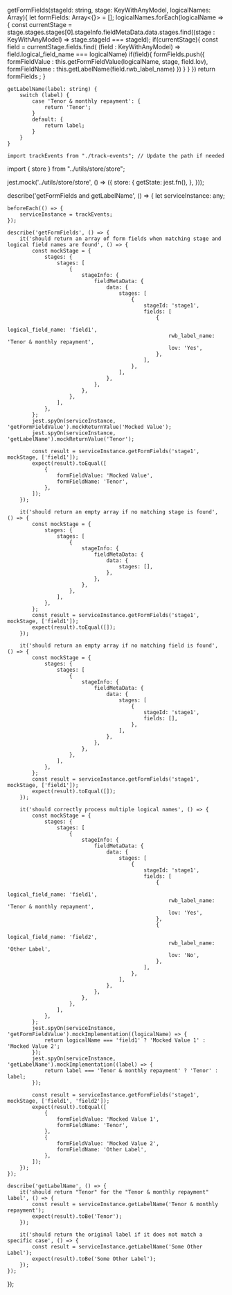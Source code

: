  getFormFields(stageId: string, stage: KeyWithAnyModel, logicalNames: Array<string>){
        let formFields: Array<{}> = [];
        logicalNames.forEach(logicalName => {
            const currentStage = stage.stages.stages[0].stageInfo.fieldMetaData.data.stages.find((stage : KeyWithAnyModel) => stage.stageId === stageId);
            if(currentStage){
               const field = currentStage.fields.find( (field : KeyWithAnyModel) => field.logical_field_name === logicalName)
                if(field){
                    formFields.push({
                        formFieldValue : this.getFormFieldValue(logicalName, stage, field.lov),
                        formFieldName : this.getLabelName(field.rwb_label_name)
                    })
                }
            }
        })
        return formFields ;
    }
 
    getLabelName(label: string) {
        switch (label) {
            case 'Tenor & monthly repayment': {
                return 'Tenor';
            }
            default: {
                return label;
            }
        }
    }

    import trackEvents from "./track-events"; // Update the path if needed
import { store } from "../utils/store/store";

jest.mock('../utils/store/store', () => ({
    store: {
        getState: jest.fn(),
    },
}));

describe('getFormFields and getLabelName', () => {
    let serviceInstance: any;

    beforeEach(() => {
        serviceInstance = trackEvents;
    });

    describe('getFormFields', () => {
        it('should return an array of form fields when matching stage and logical field names are found', () => {
            const mockStage = {
                stages: {
                    stages: [
                        {
                            stageInfo: {
                                fieldMetaData: {
                                    data: {
                                        stages: [
                                            {
                                                stageId: 'stage1',
                                                fields: [
                                                    {
                                                        logical_field_name: 'field1',
                                                        rwb_label_name: 'Tenor & monthly repayment',
                                                        lov: 'Yes',
                                                    },
                                                ],
                                            },
                                        ],
                                    },
                                },
                            },
                        },
                    ],
                },
            };
            jest.spyOn(serviceInstance, 'getFormFieldValue').mockReturnValue('Mocked Value');
            jest.spyOn(serviceInstance, 'getLabelName').mockReturnValue('Tenor');

            const result = serviceInstance.getFormFields('stage1', mockStage, ['field1']);
            expect(result).toEqual([
                {
                    formFieldValue: 'Mocked Value',
                    formFieldName: 'Tenor',
                },
            ]);
        });

        it('should return an empty array if no matching stage is found', () => {
            const mockStage = {
                stages: {
                    stages: [
                        {
                            stageInfo: {
                                fieldMetaData: {
                                    data: {
                                        stages: [],
                                    },
                                },
                            },
                        },
                    ],
                },
            };
            const result = serviceInstance.getFormFields('stage1', mockStage, ['field1']);
            expect(result).toEqual([]);
        });

        it('should return an empty array if no matching field is found', () => {
            const mockStage = {
                stages: {
                    stages: [
                        {
                            stageInfo: {
                                fieldMetaData: {
                                    data: {
                                        stages: [
                                            {
                                                stageId: 'stage1',
                                                fields: [],
                                            },
                                        ],
                                    },
                                },
                            },
                        },
                    ],
                },
            };
            const result = serviceInstance.getFormFields('stage1', mockStage, ['field1']);
            expect(result).toEqual([]);
        });

        it('should correctly process multiple logical names', () => {
            const mockStage = {
                stages: {
                    stages: [
                        {
                            stageInfo: {
                                fieldMetaData: {
                                    data: {
                                        stages: [
                                            {
                                                stageId: 'stage1',
                                                fields: [
                                                    {
                                                        logical_field_name: 'field1',
                                                        rwb_label_name: 'Tenor & monthly repayment',
                                                        lov: 'Yes',
                                                    },
                                                    {
                                                        logical_field_name: 'field2',
                                                        rwb_label_name: 'Other Label',
                                                        lov: 'No',
                                                    },
                                                ],
                                            },
                                        ],
                                    },
                                },
                            },
                        },
                    ],
                },
            };
            jest.spyOn(serviceInstance, 'getFormFieldValue').mockImplementation((logicalName) => {
                return logicalName === 'field1' ? 'Mocked Value 1' : 'Mocked Value 2';
            });
            jest.spyOn(serviceInstance, 'getLabelName').mockImplementation((label) => {
                return label === 'Tenor & monthly repayment' ? 'Tenor' : label;
            });

            const result = serviceInstance.getFormFields('stage1', mockStage, ['field1', 'field2']);
            expect(result).toEqual([
                {
                    formFieldValue: 'Mocked Value 1',
                    formFieldName: 'Tenor',
                },
                {
                    formFieldValue: 'Mocked Value 2',
                    formFieldName: 'Other Label',
                },
            ]);
        });
    });

    describe('getLabelName', () => {
        it('should return "Tenor" for the "Tenor & monthly repayment" label', () => {
            const result = serviceInstance.getLabelName('Tenor & monthly repayment');
            expect(result).toBe('Tenor');
        });

        it('should return the original label if it does not match a specific case', () => {
            const result = serviceInstance.getLabelName('Some Other Label');
            expect(result).toBe('Some Other Label');
        });
    });
});
